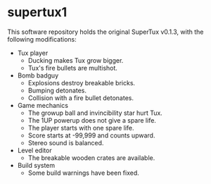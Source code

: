 # supertux1

This software repository holds the original SuperTux v0.1.3, with the following modifications:

- Tux player
  - Ducking makes Tux grow bigger.
  - Tux's fire bullets are multishot.
- Bomb badguy
  - Explosions destroy breakable bricks.
  - Bumping detonates.
  - Collision with a fire bullet detonates.
- Game mechanics
  - The growup ball and invincibility star hurt Tux.
  - The 1UP powerup does not give a spare life.
  - The player starts with one spare life.
  - Score starts at -99,999 and counts upward.
  - Stereo sound is balanced.
- Level editor
  - The breakable wooden crates are available.
- Build system
  - Some build warnings have been fixed.
